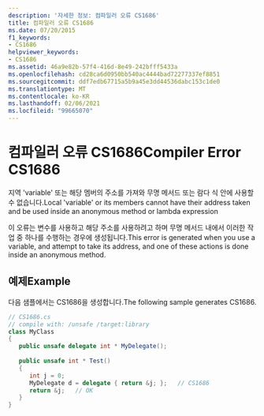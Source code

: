 ```yaml
---
description: '자세한 정보: 컴파일러 오류 CS1686'
title: 컴파일러 오류 CS1686
ms.date: 07/20/2015
f1_keywords:
- CS1686
helpviewer_keywords:
- CS1686
ms.assetid: 46a9e82b-57f4-416d-8e49-242bfff5433a
ms.openlocfilehash: cd28ca6d0950bb540ac4444bad72277337ef8851
ms.sourcegitcommit: ddf7edb67715a5b9a45e3dd44536dabc153c1de0
ms.translationtype: MT
ms.contentlocale: ko-KR
ms.lasthandoff: 02/06/2021
ms.locfileid: "99665070"
---
```

# <a name="compiler-error-cs1686"></a><span data-ttu-id="abdce-103">컴파일러 오류 CS1686</span><span class="sxs-lookup"><span data-stu-id="abdce-103">Compiler Error CS1686</span></span>

<span data-ttu-id="abdce-104">지역 'variable' 또는 해당 멤버의 주소를 가져와 무명 메서드 또는 람다 식 안에 사용할 수 없습니다.</span><span class="sxs-lookup"><span data-stu-id="abdce-104">Local 'variable' or its members cannot have their address taken and be used inside an anonymous method or lambda expression</span></span>  
  
 <span data-ttu-id="abdce-105">이 오류는 변수를 사용하고 해당 주소를 사용하려고 하며 무명 메서드 내에서 이러한 작업 중 하나를 수행하는 경우에 생성됩니다.</span><span class="sxs-lookup"><span data-stu-id="abdce-105">This error is generated when you use a variable, and attempt to take its address, and one of these actions is done inside an anonymous method.</span></span>  
  
## <a name="example"></a><span data-ttu-id="abdce-106">예제</span><span class="sxs-lookup"><span data-stu-id="abdce-106">Example</span></span>  

 <span data-ttu-id="abdce-107">다음 샘플에서는 CS1686을 생성합니다.</span><span class="sxs-lookup"><span data-stu-id="abdce-107">The following sample generates CS1686.</span></span>  
  
```csharp  
// CS1686.cs  
// compile with: /unsafe /target:library  
class MyClass  
{  
   public unsafe delegate int * MyDelegate();  
  
   public unsafe int * Test()  
   {  
      int j = 0;  
      MyDelegate d = delegate { return &j; };   // CS1686  
      return &j;   // OK  
   }  
}  
```
